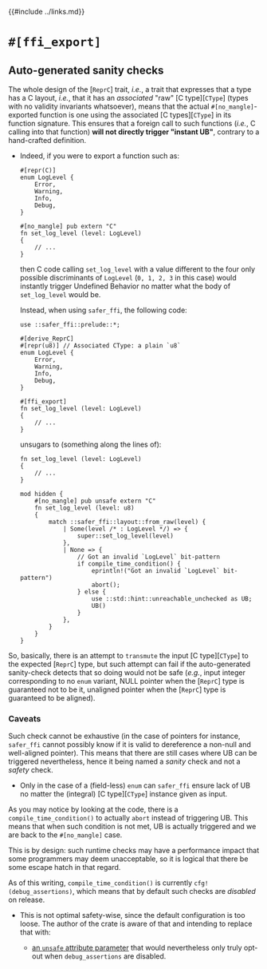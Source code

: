 {{#include ../links.md}}

# `#[ffi_export]`

## Auto-generated sanity checks

The whole design of the [`ReprC`] trait, _i.e._, a trait that expresses that a
type has a C layout, _i.e._, that it has an _associated_ "raw"
[C type][`CType`] (types with no validity invariants whatsoever), means that
the actual `#[no_mangle]`-exported function is one using the associated
[C types][`CType`] in its function signature. This ensures that a foreign call
to such functions (_i.e._, C calling into that function) **will not directly
trigger "instant UB"**, contrary to a hand-crafted definition.

  - Indeed, if you were to export a function such as:

    ```rust,noplaypen
    #[repr(C)]
    enum LogLevel {
        Error,
        Warning,
        Info,
        Debug,
    }

    #[no_mangle] pub extern "C"
    fn set_log_level (level: LogLevel)
    {
        // ...
    }
    ```

    then C code calling `set_log_level` with a value different to the four only
    possible discriminants of `LogLevel` (`0, 1, 2, 3` in this case) would
    instantly trigger Undefined Behavior no matter what the body of
    `set_log_level` would be.

    Instead, when using `safer_ffi`, the following code:

    ```rust,noplaypen
    use ::safer_ffi::prelude::*;

    #[derive_ReprC]
    #[repr(u8)] // Associated CType: a plain `u8`
    enum LogLevel {
        Error,
        Warning,
        Info,
        Debug,
    }

    #[ffi_export]
    fn set_log_level (level: LogLevel)
    {
        // ...
    }
    ```

    unsugars to (something along the lines of):

    ```rust,noplaypen
    fn set_log_level (level: LogLevel)
    {
        // ...
    }

    mod hidden {
        #[no_mangle] pub unsafe extern "C"
        fn set_log_level (level: u8)
        {
            match ::safer_ffi::layout::from_raw(level) {
                | Some(level /* : LogLevel */) => {
                    super::set_log_level(level)
                },
                | None => {
                    // Got an invalid `LogLevel` bit-pattern
                    if compile_time_condition() {
                        eprintln!("Got an invalid `LogLevel` bit-pattern")
                        abort();
                    } else {
                        use ::std::hint::unreachable_unchecked as UB;
                        UB()
                    }
                },
            }
        }
    }
    ```

So, basically, there is an attempt to `transmute` the input
[C type][`CType`] to the expected [`ReprC`] type, but such attempt can fail
if the auto-generated sanity-check detects that so doing would not be
safe (_e.g._, input integer corresponding to no `enum` variant, NULL pointer
when the [`ReprC`] type is guaranteed not to be it, unaligned pointer when
the [`ReprC`] type is guaranteed to be aligned).

### Caveats

Such check cannot be exhaustive (in the case of pointers for instance, `safer_ffi`
cannot possibly know if it is valid to dereference a non-null and well-aligned
pointer). This means that there are still cases where UB can be triggered
nevertheless, hence it being named a _sanity_ check and not a _safety_ check.

  - Only in the case of a (field-less) `enum` can `safer_ffi` ensure lack of
    UB no matter the (integral) [C type][`CType`] instance given as input.

As you may notice by looking at the code, there is a `compile_time_condition()`
to actually `abort` instead of triggering UB. This means that when such
condition is not met, UB is actually triggered and we are back to the
`#[no_mangle]` case.

This is by design: such runtime checks may have a performance impact that some
programmers may deem unacceptable, so it is logical that there be some escape
hatch in that regard.

As of this writing, `compile_time_condition()` is currently
`cfg!(debug_assertions)`, which means that by default such checks are
_disabled_ on release.

  - This is not optimal safety-wise, since the default configuration is too
    loose. The author of the crate is aware of that and intending to replace
    that with:

      - [an `unsafe` attribute parameter](
        attributes.md#unsafely-disabling-the-runtime-sanity-checks)
        that would nevertheless only truly opt-out when
        `debug_assertions` are disabled.
